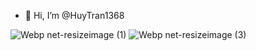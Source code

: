 - 👋 Hi, I’m @HuyTran1368

<!---
HuyTran1368/HuyTran1368 is a ✨ special ✨ repository because its `README.md` (this file) appears on your GitHub profile.
You can click the Preview link to take a look at your changes.
--->
![Webp net-resizeimage (1)](https://user-images.githubusercontent.com/68387887/133653800-b0c3cae7-a377-4509-ab40-4a4ec3d2de53.png)
![Webp net-resizeimage (3)](https://user-images.githubusercontent.com/68387887/133654126-71642d9c-536d-4474-8294-a47861e96290.png)

